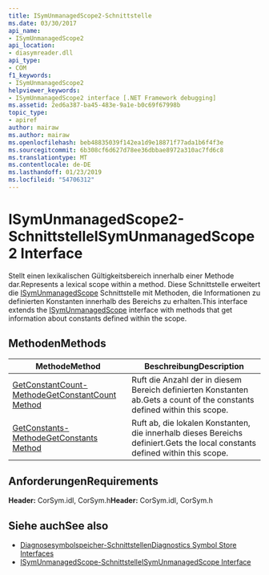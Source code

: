 ```yaml
---
title: ISymUnmanagedScope2-Schnittstelle
ms.date: 03/30/2017
api_name:
- ISymUnmanagedScope2
api_location:
- diasymreader.dll
api_type:
- COM
f1_keywords:
- ISymUnmanagedScope2
helpviewer_keywords:
- ISymUnmanagedScope2 interface [.NET Framework debugging]
ms.assetid: 2ed6a387-ba45-483e-9a1e-b0c69f67998b
topic_type:
- apiref
author: mairaw
ms.author: mairaw
ms.openlocfilehash: beb48835039f142ea1d9e18871f77ada1b6f4f3e
ms.sourcegitcommit: 6b308cf6d627d78ee36dbbae8972a310ac7fd6c8
ms.translationtype: MT
ms.contentlocale: de-DE
ms.lasthandoff: 01/23/2019
ms.locfileid: "54706312"
---
```

# <a name="isymunmanagedscope2-interface"></a><span data-ttu-id="1948d-102">ISymUnmanagedScope2-Schnittstelle</span><span class="sxs-lookup"><span data-stu-id="1948d-102">ISymUnmanagedScope2 Interface</span></span>
<span data-ttu-id="1948d-103">Stellt einen lexikalischen Gültigkeitsbereich innerhalb einer Methode dar.</span><span class="sxs-lookup"><span data-stu-id="1948d-103">Represents a lexical scope within a method.</span></span> <span data-ttu-id="1948d-104">Diese Schnittstelle erweitert die [ISymUnmanagedScope](../../../../docs/framework/unmanaged-api/diagnostics/isymunmanagedscope-interface.md) Schnittstelle mit Methoden, die Informationen zu definierten Konstanten innerhalb des Bereichs zu erhalten.</span><span class="sxs-lookup"><span data-stu-id="1948d-104">This interface extends the [ISymUnmanagedScope](../../../../docs/framework/unmanaged-api/diagnostics/isymunmanagedscope-interface.md) interface with methods that get information about constants defined within the scope.</span></span>  
  
## <a name="methods"></a><span data-ttu-id="1948d-105">Methoden</span><span class="sxs-lookup"><span data-stu-id="1948d-105">Methods</span></span>  
  
|<span data-ttu-id="1948d-106">Methode</span><span class="sxs-lookup"><span data-stu-id="1948d-106">Method</span></span>|<span data-ttu-id="1948d-107">Beschreibung</span><span class="sxs-lookup"><span data-stu-id="1948d-107">Description</span></span>|  
|------------|-----------------|  
|[<span data-ttu-id="1948d-108">GetConstantCount-Methode</span><span class="sxs-lookup"><span data-stu-id="1948d-108">GetConstantCount Method</span></span>](../../../../docs/framework/unmanaged-api/diagnostics/isymunmanagedscope2-getconstantcount-method.md)|<span data-ttu-id="1948d-109">Ruft die Anzahl der in diesem Bereich definierten Konstanten ab.</span><span class="sxs-lookup"><span data-stu-id="1948d-109">Gets a count of the constants defined within this scope.</span></span>|  
|[<span data-ttu-id="1948d-110">GetConstants-Methode</span><span class="sxs-lookup"><span data-stu-id="1948d-110">GetConstants Method</span></span>](../../../../docs/framework/unmanaged-api/diagnostics/isymunmanagedscope2-getconstants-method.md)|<span data-ttu-id="1948d-111">Ruft ab, die lokalen Konstanten, die innerhalb dieses Bereichs definiert.</span><span class="sxs-lookup"><span data-stu-id="1948d-111">Gets the local constants defined within this scope.</span></span>|  
  
## <a name="requirements"></a><span data-ttu-id="1948d-112">Anforderungen</span><span class="sxs-lookup"><span data-stu-id="1948d-112">Requirements</span></span>  
 <span data-ttu-id="1948d-113">**Header:** CorSym.idl, CorSym.h</span><span class="sxs-lookup"><span data-stu-id="1948d-113">**Header:** CorSym.idl, CorSym.h</span></span>  
  
## <a name="see-also"></a><span data-ttu-id="1948d-114">Siehe auch</span><span class="sxs-lookup"><span data-stu-id="1948d-114">See also</span></span>
- [<span data-ttu-id="1948d-115">Diagnosesymbolspeicher-Schnittstellen</span><span class="sxs-lookup"><span data-stu-id="1948d-115">Diagnostics Symbol Store Interfaces</span></span>](../../../../docs/framework/unmanaged-api/diagnostics/diagnostics-symbol-store-interfaces.md)
- [<span data-ttu-id="1948d-116">ISymUnmanagedScope-Schnittstelle</span><span class="sxs-lookup"><span data-stu-id="1948d-116">ISymUnmanagedScope Interface</span></span>](../../../../docs/framework/unmanaged-api/diagnostics/isymunmanagedscope-interface.md)
